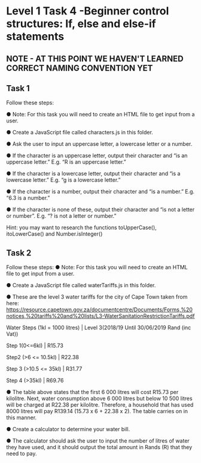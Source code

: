 # Level 1 Task 4 -Beginner control structures: If, else and else-if statements

## NOTE - AT THIS POINT WE HAVEN'T LEARNED CORRECT NAMING CONVENTION YET

## Task 1

Follow these steps:

● Note: For this task you will need to create an HTML file to get input from a
user.

● Create a JavaScript file called characters.js in this folder.

● Ask the user to input an uppercase letter, a lowercase letter or a number.

● If the character is an uppercase letter, output their character and “is an
uppercase letter.” E.g. “R is an uppercase letter.”

● If the character is a lowercase letter, output their character and “is a
lowercase letter.” E.g. “g is a lowercase letter.”

● If the character is a number, output their character and “is a number.” E.g.
“6.3 is a number.”

● If the character is none of these, output their character and “is not a letter
or number”. E.g. “? is not a letter or number.”

Hint: you may want to research the functions toUpperCase(),
itoLowerCase() and Number.isInteger()

## Task 2

Follow these steps:
● Note: For this task you will need to create an HTML file to get input from a
user.

● Create a JavaScript file called waterTariffs.js in this folder.

● These are the level 3 water tariffs for the city of Cape Town taken from
here:
https://resource.capetown.gov.za/documentcentre/Documents/Forms,%20notices,%20tariffs%20and%20lists/L3-WaterSanitationRestrictionTariffs.pdf

Water Steps  (1kl = 1000 litres)    | Level 3(2018/19 Until 30/06/2019 Rand (inc Vat))

Step 1(0<=6kl)                      | R15.73

Step2 (>6 <= 10.5kl)                | R22.38

Step 3 (>10.5 <= 35kl)              | R31.77

Step 4 (>35kl)                      | R69.76

● The table above states that the first 6 000 litres will cost R15.73 per kilolitre.
Next, water consumption above 6 000 litres but below 10 500 litres will be
charged at R22.38 per kilolitre. Therefore, a household that has used 8000
litres will pay R139.14 (15.73 x 6 + 22.38 x 2). The table carries on in this
manner.

● Create a calculator to determine your water bill.

● The calculator should ask the user to input the number of litres of water
they have used, and it should output the total amount in Rands (R) that
they need to pay.